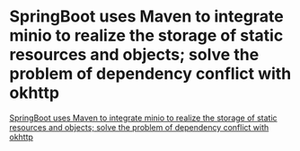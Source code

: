 # SpringBoot uses Maven to integrate minio to realize the storage of static resources and objects; solve the problem of dependency conflict with okhttp
[SpringBoot uses Maven to integrate minio to realize the storage of static resources and objects; solve the problem of dependency conflict with okhttp](https://aiwithcloud.com/2022/09/16/springboot_uses_maven_to_integrate_minio_to_realize_the_storage_of_static_resources_and_objects_solve_the_problem_of_dependency_conflict_with_okhttp/)